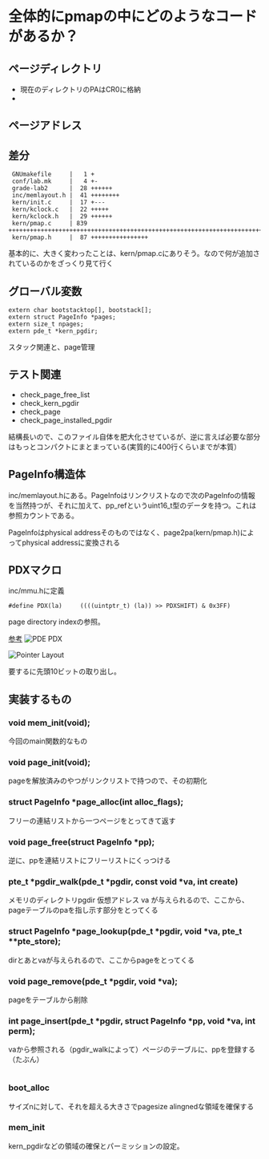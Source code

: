 

# 全体的にpmapの中にどのようなコードがあるか？


## ページディレクトリ

* 現在のディレクトリのPAはCR0に格納
* 
## ページアドレス



## 差分

```
 GNUmakefile     |   1 +
 conf/lab.mk     |   4 +-
 grade-lab2      |  28 ++++++
 inc/memlayout.h |  41 ++++++++
 kern/init.c     |  17 +---
 kern/kclock.c   |  22 +++++
 kern/kclock.h   |  29 ++++++
 kern/pmap.c     | 839 ++++++++++++++++++++++++++++++++++++++++++++++++++++++++++++++++++++++++++++++++++++++++++++++++++++++++++++++++++++++++++++++++++++++++++++++++++++++++++
 kern/pmap.h     |  87 ++++++++++++++++
```

基本的に、大きく変わったことは、kern/pmap.cにありそう。なので何が追加されているのかをざっくり見て行く


## グローバル変数

```
extern char bootstacktop[], bootstack[];
extern struct PageInfo *pages;
extern size_t npages;
extern pde_t *kern_pgdir;
```

スタック関連と、page管理

## テスト関連

* check\_page\_free\_list
* check\_kern\_pgdir
* check\_page
* check\_page\_installed\_pgdir	

結構長いので、このファイル自体を肥大化させているが、逆に言えば必要な部分はもっとコンパクトにまとまっている(実質的に400行くらいまでが本質）


## PageInfo構造体

inc/memlayout.hにある。PageInfoはリンクリストなので次のPageInfoの情報を当然持つが、それに加えて、pp\_refというuint16\_t型のデータを持つ。これは参照カウントである。

PageInfoはphysical addressそのものではなく、page2pa(kern/pmap.h)によってphysical addressに変換される


## PDXマクロ

inc/mmu.hに定義

```
#define PDX(la)		((((uintptr_t) (la)) >> PDXSHIFT) & 0x3FF)
```
page directory indexの参照。

[参考](http://softwaretechnique.jp/OS_Development/kernel_development08.html)
![PDE PDX](http://softwaretechnique.jp/OS_Development/Image/Kernel_Development08/virtual_to_physical.png)

![Pointer Layout](https://pdos.csail.mit.edu/6.828/2016/readings/i386/fig5-8.gif)



要するに先頭10ビットの取り出し。

## 実装するもの

### void	mem_init(void);

今回のmain関数的なもの

### void	page_init(void);

pageを解放済みのやつがリンクリストで持つので、その初期化

### struct PageInfo *page_alloc(int alloc_flags);

フリーの連結リストから一つページをとってきて返す

### void	page_free(struct PageInfo *pp);

逆に、ppを連結リストにフリーリストにくっつける


### pte_t *pgdir_walk(pde_t *pgdir, const void *va, int create)

メモリのディレクトリpgdir
仮想アドレス va
が与えられるので、ここから、pageテーブルのpaを指し示す部分をとってくる


### struct PageInfo *page_lookup(pde_t *pgdir, void *va, pte_t **pte_store);

dirとあとvaが与えられるので、ここからpageをとってくる

### void	page_remove(pde_t *pgdir, void *va);


pageをテーブルから削除

### int	page_insert(pde_t *pgdir, struct PageInfo *pp, void *va, int perm);

vaから参照される（pgdir_walkによって）ページのテーブルに、ppを登録する（たぶん）




```

```

### boot_alloc

サイズnに対して、それを超える大きさでpagesize alingnedな領域を確保する

### mem_init

kern_pgdirなどの領域の確保とパーミッションの設定。


